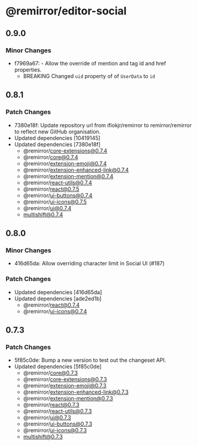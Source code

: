 # @remirror/editor-social

## 0.9.0

### Minor Changes

- f7969a67: - Allow the override of mention and tag id and href properties.
  - BREAKING Changed `uid` property of of `UserData` to `id`

## 0.8.1

### Patch Changes

- 7380e18f: Update repository url from ifiokjr/remirror to remirror/remirror to reflect new GitHub
  organisation.
- Updated dependencies [10419145]
- Updated dependencies [7380e18f]
  - @remirror/core-extensions@0.7.4
  - @remirror/core@0.7.4
  - @remirror/extension-emoji@0.7.4
  - @remirror/extension-enhanced-link@0.7.4
  - @remirror/extension-mention@0.7.4
  - @remirror/react-utils@0.7.4
  - @remirror/react@0.7.5
  - @remirror/ui-buttons@0.7.4
  - @remirror/ui-icons@0.7.5
  - @remirror/ui@0.7.4
  - multishift@0.7.4

## 0.8.0

### Minor Changes

- 416d65da: Allow overriding character limit in Social UI (#187)

### Patch Changes

- Updated dependencies [416d65da]
- Updated dependencies [ade2ed1b]
  - @remirror/react@0.7.4
  - @remirror/ui-icons@0.7.4

## 0.7.3

### Patch Changes

- 5f85c0de: Bump a new version to test out the changeset API.
- Updated dependencies [5f85c0de]
  - @remirror/core@0.7.3
  - @remirror/core-extensions@0.7.3
  - @remirror/extension-emoji@0.7.3
  - @remirror/extension-enhanced-link@0.7.3
  - @remirror/extension-mention@0.7.3
  - @remirror/react@0.7.3
  - @remirror/react-utils@0.7.3
  - @remirror/ui@0.7.3
  - @remirror/ui-buttons@0.7.3
  - @remirror/ui-icons@0.7.3
  - multishift@0.7.3
